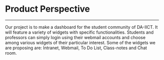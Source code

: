 # Product Perspective


---



Our project is to make a dashboard for the student community of DA-IICT. It will feature a variety of widgets with specific functionalities. Students and professors can simply login using their webmail accounts and choose among various widgets of their particular interest. Some of the widgets we are proposing are: Intranet, Webmail, To Do List, Class-notes and Chat room.